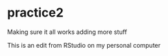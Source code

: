 # practice2
Making sure it all works
adding more stuff

This is an edit from RStudio on my personal computer


